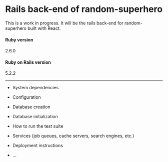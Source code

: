 # Rails back-end of random-superhero

This is a work in progress. It will be the rails back-end for random-superhero built with React.


#### Ruby version
2.6.0
#### Ruby on Rails version
5.2.2

-------------------------------------------------------------------------

* System dependencies

* Configuration

* Database creation

* Database initialization

* How to run the test suite

* Services (job queues, cache servers, search engines, etc.)

* Deployment instructions

* ...
